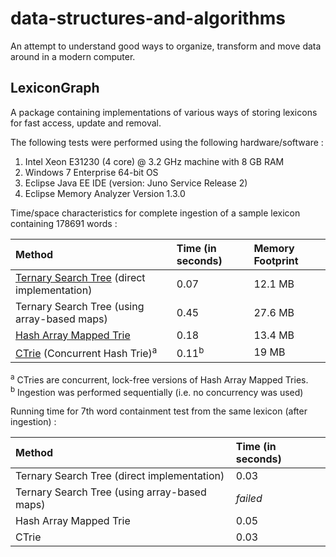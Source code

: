 data-structures-and-algorithms
==============================

An attempt to understand good ways to organize, transform and move data around in a modern computer.

LexiconGraph
------------

A package containing implementations of various ways of storing lexicons for fast access, update and removal.

The following tests were performed using the following hardware/software :  
1. Intel Xeon E31230 (4 core) @ 3.2 GHz machine with 8 GB RAM  
2. Windows 7 Enterprise 64-bit OS  
3. Eclipse Java EE IDE (version: Juno Service Release 2)  
4. Eclipse Memory Analyzer Version 1.3.0 

Time/space characteristics for complete ingestion of a sample lexicon containing 178691 words :

| Method | Time (in seconds) | Memory Footprint |
|:--------|:-------------------|:------------------|
| [Ternary Search Tree](https://en.wikipedia.org/wiki/Ternary_search_tree) (direct implementation) | 0.07 | 12.1 MB |
| Ternary Search Tree (using array-based maps) | 0.45 | 27.6 MB |
| [Hash Array Mapped Trie](https://en.wikipedia.org/wiki/Hash_array_mapped_trie) | 0.18 | 13.4 MB |
| [CTrie](https://en.wikipedia.org/wiki/Ctrie) (Concurrent Hash Trie)<sup>a</sup> | 0.11<sup>b</sup> | 19 MB |
<sup>a</sup> CTries are concurrent, lock-free versions of Hash Array Mapped Tries.  
<sup>b</sup> Ingestion was performed sequentially (i.e. no concurrency was used)

Running time for 7th word containment test from the same lexicon (after ingestion) :

| Method | Time (in seconds) | 
|:--------|:-------------------|
| Ternary Search Tree (direct implementation) | 0.03 |
| Ternary Search Tree (using array-based maps) | <i>failed</i> |
| Hash Array Mapped Trie | 0.05 |
| CTrie | 0.03 |
